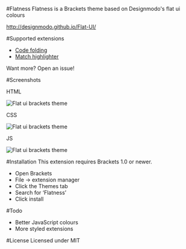 
#Flatness
Flatness is a Brackets theme based on Designmodo's flat ui colours

http://designmodo.github.io/Flat-UI/

#Supported extensions
- [Code folding](https://github.com/thehogfather/brackets-code-folding)
- [Match highlighter](https://github.com/gintau/bracket-match-highlighter)

Want more? Open an issue!


#Screenshots

HTML

![Flat ui brackets theme](https://github.com/frederoover/Brackets-flat-ui-based-theme/blob/master/screenshots/flat-ui-html.png?raw=true)

CSS

![Flat ui brackets theme](https://github.com/frederoover/Brackets-flat-ui-based-theme/blob/master/screenshots/flat-ui-css.png?raw=true)

JS

![Flat ui brackets theme](https://github.com/frederoover/Brackets-flat-ui-based-theme/blob/master/screenshots/flat-ui-js.png?raw=true)

#Installation
This extension requires Brackets 1.0 or newer.

- Open Brackets
- File -> extension manager
- Click the Themes tab
- Search for ‘Flatness’
- Click install

#Todo
- Better JavaScript colours
- More styled extensions

#License
Licensed under MIT
